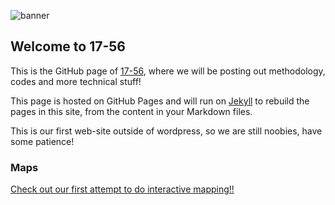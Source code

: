 ![banner](https://plus.google.com/105440129897732876491/posts/853XtyUJ4RN)
## Welcome to 17-56

This is the GitHub page of [17-56](https://17-56.cl), where we will be posting out methodology, codes and more technical stuff!

This page is hosted on GitHub Pages and will run on [Jekyll](https://jekyllrb.com/) to rebuild the pages in this site, from the content in your Markdown files.

This is our first web-site outside of wordpress, so we are still noobies, have some patience! 

### Maps
[Check out our first attempt to do interactive mapping!!](17-56cl.github.io/chile_regiones.html)


